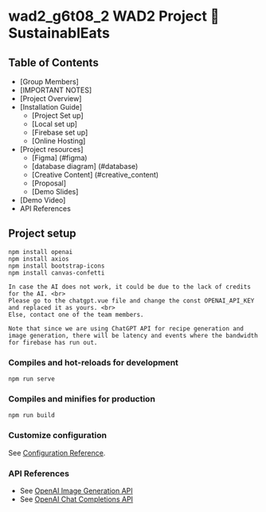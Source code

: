 # wad2_g6t08_2 WAD2 Project :wave: SustainablEats 

## Table of Contents
* [Group Members]
* [IMPORTANT NOTES]
* [Project Overview]
* [Installation Guide]
    * [Project Set up]
    * [Local set up]
    * [Firebase set up]
    * [Online Hosting]
* [Project resources]
    * [Figma] (#figma)
    * [database diagram] (#database)
    * [Creative Content] (#creative_content)
    * [Proposal]
    * [Demo Slides]
* [Demo Video]
* API References


## Project setup
```
npm install openai
npm install axios
npm install bootstrap-icons
npm install canvas-confetti

In case the AI does not work, it could be due to the lack of credits for the AI. <br>
Please go to the chatgpt.vue file and change the const OPENAI_API_KEY and replaced it as yours. <br>
Else, contact one of the team members. 

Note that since we are using ChatGPT API for recipe generation and image generation, there will be latency and events where the bandwidth for firebase has run out.

```

### Compiles and hot-reloads for development
```
npm run serve
```

### Compiles and minifies for production
```
npm run build
```

### Customize configuration
See [Configuration Reference](https://cli.vuejs.org/config/).

### API References
* See [OpenAI Image Generation API](https://platform.openai.com/docs/api-reference/images)
* See [OpenAI Chat Completions API](https://platform.openai.com/docs/api-reference/completions)
